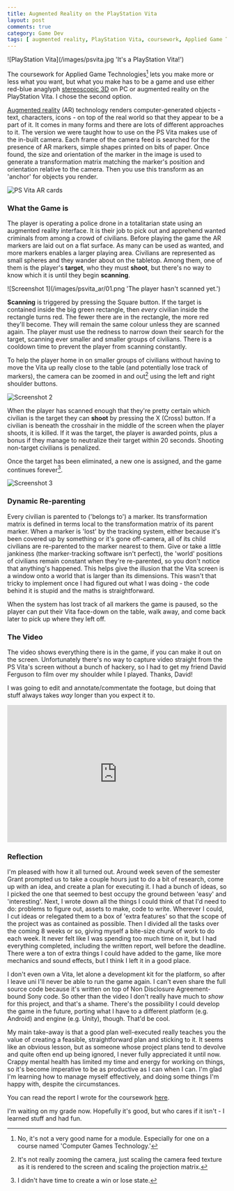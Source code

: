 ```yaml
---
title: Augmented Reality on the PlayStation Vita
layout: post
comments: true
category: Game Dev
tags: [ augmented reality, PlayStation Vita, coursework, Applied Game Technologies, Computer Games Technology, Abertay University]
---
```


![PlayStation Vita](/images/psvita.jpg 'It's a PlayStation Vita!')

The coursework for Applied Game Technologies[^1] lets you make more or less what you want, but what you make has to be a game and use either red-blue anaglyph [stereoscopic 3D](https://en.wikipedia.org/wiki/Stereoscopy) on PC or augmented reality on the PlayStation Vita. I chose the second option.

<!--more-->

[Augmented reality](https://en.wikipedia.org/wiki/Augmented_reality) (AR) technology renders computer-generated objects - text, characters, icons - on top of the real world so that they appear to be a part of it. It comes in many forms and there are lots of different approaches to it. The version we were taught how to use on the PS Vita makes use of the in-built camera. Each frame of the camera feed is searched for the presence of AR markers, simple shapes printed on bits of paper. Once found, the size and orientation of the marker in the image is used to generate a transformation matrix matching the marker's position and orientation relative to the camera. Then you use this transform as an 'anchor' for objects you render.

![PS Vita AR cards](/images/ps_vita_ar_cards.jpg 'Some of the default AR markers for the PS Vita.')

### What the Game is

The player is operating a police drone in a totalitarian state using an augmented reality interface. It is their job to pick out and apprehend wanted criminals from among a crowd of civilians. Before playing the game the AR markers are laid out on a flat surface. As many can be used as wanted, and more markers enables a larger playing area. Civilians are represented as small spheres and they wander about on the tabletop. Among them, one of them is the player's **target**, who they must **shoot**, but there's no way to know which it is until they begin **scanning**.

![Screenshot 1](/images/psvita_ar/01.png 'The player hasn't scanned yet.')

**Scanning** is triggered by pressing the Square button. If the target is contained inside the big green rectangle, then *every* civilian inside the rectangle turns red. The fewer there are in the rectangle, the more red they'll become. They will remain the same colour unless they are scanned again. The player must use the redness to narrow down their search for the target, scanning ever smaller and smaller groups of civilians. There is a cooldown time to prevent the player from scanning constantly.

To help the player home in on smaller groups of civilians without having to move the Vita up really close to the table (and potentially lose track of markers), the camera can be zoomed in and out[^2] using the left and right shoulder buttons.

![Screenshot 2](/images/psvita_ar/02.png 'The target was within the rectangle, so all the civilians in it have been turned ever so slightly red.')

When the player has scanned enough that they're pretty certain which civilian is the target they can **shoot** by pressing the X (Cross) button. If a civilian is beneath the crosshair in the middle of the screen when the player shoots, it is killed. If it was the target, the player is awarded points, plus a bonus if they manage to neutralize their target within 20 seconds. Shooting non-target civilians is penalized.

Once the target has been eliminated, a new one is assigned, and the game continues forever[^3].

![Screenshot 3](/images/psvita_ar/04.png 'This civilian is fully red - the player has recently scanned it and discovered that it must be the target. All they need to do now is shoot!')

### Dynamic Re-parenting

Every civilian is parented to ('belongs to') a marker. Its transformation matrix is defined in terms local to the transformation matrix of its parent marker. When a marker is 'lost' by the tracking system, either because it's been covered up by something or it's gone off-camera, all of its child civilians are re-parented to the marker nearest to them. Give or take a little jankiness (the marker-tracking software isn't perfect), the 'world' positions of civilians remain constant when they're re-parented, so you don't notice that anything's happened. This helps give the illusion that the Vita screen is a window onto a world that is larger than its dimensions. This wasn't that tricky to implement once I had figured out what I was doing - the code behind it is stupid and the maths is straightforward.

When the system has lost track of all markers the game is paused, so the player can put their Vita face-down on the table, walk away, and come back later to pick up where they left off.

### The Video

The video shows everything there is in the game, if you can make it out on the screen. Unfortunately there's no way to capture video straight from the PS Vita's screen without a bunch of hackery, so I had to get my friend David Ferguson to film over my shoulder while I played. Thanks, David!

I was going to edit and annotate/commentate the footage, but doing that stuff always takes *way* longer than you expect it to.

<iframe width="100%" height="315" src="https://www.youtube.com/embed/PoDMdOttS1Y" frameborder="0" allowfullscreen></iframe>

### Reflection

I'm pleased with how it all turned out. Around week seven of the semester Grant prompted us to take a couple hours just to do a bit of research, come up with an idea, and create a plan for executing it. I had a bunch of ideas, so I picked the one that seemed to best occupy the ground between 'easy' and 'interesting'. Next, I wrote down all the things I could think of that I'd need to do: problems to figure out, assets to make, code to write. Wherever I could, I cut ideas or relegated them to a box of 'extra features' so that the scope of the project was as contained as possible. Then I divided all the tasks over the coming 8 weeks or so, giving myself a bite-size chunk of work to do each week. It never felt like I was spending too much time on it, but I had everything completed, including the written report, well before the deadline. There were a ton of extra things I could have added to the game, like more mechanics and sound effects, but I think I left it in a good place.

I don't even own a Vita, let alone a development kit for the platform, so after I leave uni I'll never be able to run the game again. I can't even share the full source code because it's written on top of Non Disclosure Agreement-bound Sony code. So other than the video I don't really have much to *show* for this project, and that's a shame. There's the possibility I could develop the game in the future, porting what I have to a different platform (e.g. Android) and engine (e.g. Unity), though. That'd be cool.

My main take-away is that a good plan well-executed really teaches you the value of creating a feasible, straightforward plan and sticking to it. It seems like an obvious lesson, but as someone whose project plans tend to devolve and quite often end up being ignored, I never fully appreciated it until now. Crappy mental health has limited my time and energy for working on things, so it's become imperative to be as productive as I can when I can. I'm glad I'm learning how to manage myself effectively, and doing some things I'm happy with, despite the circumstances.

You can read the report I wrote for the coursework [here](/extra_stuff/agt_report.pdf).

I'm waiting on my grade now. Hopefully it's good, but who cares if it isn't - I learned stuff and had fun.

[^1]: No, it's not a very good name for a module. Especially for one on a course named 'Computer Games Technology.'
[^2]: It's not really zooming the camera, just scaling the camera feed texture as it is rendered to the screen and scaling the projection matrix.
[^3]: I didn't have time to create a win or lose state.
